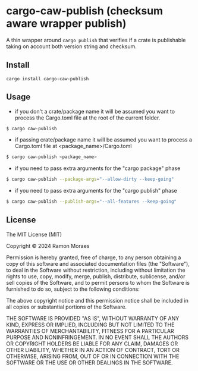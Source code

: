# cargo-caw-publish (checksum aware wrapper publish)
A thin wrapper around `cargo publish` that verifies if a crate is
publishable taking on account both version string and checksum.


## Install

`cargo install cargo-caw-publish`


## Usage

- if you don't a crate/package name it will be assumed you want to process
the Cargo.toml file at the root of the current folder.

```bash
$ cargo caw-publish
```

- if passing crate/package name it will be assumed you want to process
a Cargo.toml file at <package_name>/Cargo.toml

```bash
$ cargo caw-publish <package_name>
```

- if you need to pass extra arguments for the "cargo package" phase

```bash
$ cargo caw-publish --package-args="--allow-dirty --keep-going"
```

- if you need to pass extra arguments for the "cargo publish" phase

```bash
$ cargo caw-publish --publish-args="--all-features --keep-going"
```


## License

The MIT License (MIT)

Copyright © 2024 Ramon Moraes

Permission is hereby granted, free of charge, to any person obtaining a copy of
this software and associated documentation files (the "Software"), to deal in
the Software without restriction, including without limitation the rights to
use, copy, modify, merge, publish, distribute, sublicense, and/or sell copies
of the Software, and to permit persons to whom the Software is furnished to do
so, subject to the following conditions:

The above copyright notice and this permission notice shall be included in all
copies or substantial portions of the Software.

THE SOFTWARE IS PROVIDED "AS IS", WITHOUT WARRANTY OF ANY KIND, EXPRESS OR
IMPLIED, INCLUDING BUT NOT LIMITED TO THE WARRANTIES OF MERCHANTABILITY,
FITNESS FOR A PARTICULAR PURPOSE AND NONINFRINGEMENT. IN NO EVENT SHALL THE
AUTHORS OR COPYRIGHT HOLDERS BE LIABLE FOR ANY CLAIM, DAMAGES OR OTHER
LIABILITY, WHETHER IN AN ACTION OF CONTRACT, TORT OR OTHERWISE, ARISING FROM,
OUT OF OR IN CONNECTION WITH THE SOFTWARE OR THE USE OR OTHER DEALINGS IN THE
SOFTWARE.
